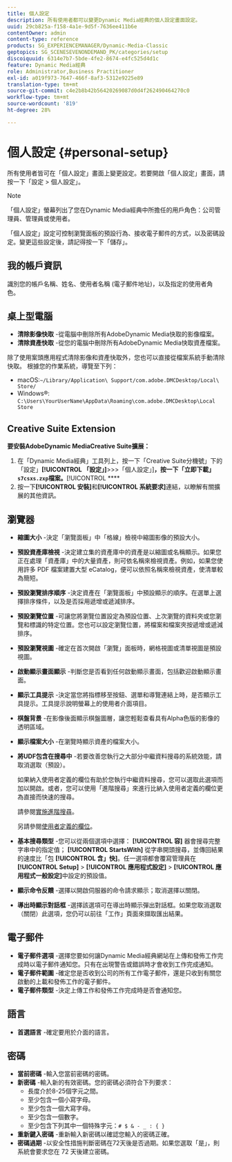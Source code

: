```yaml
---
title: 個人設定
description: 所有使用者都可以變更Dynamic Media經典的個人設定畫面設定。
uuid: 29cb825a-f158-4a1e-9d5f-7636ee411b6e
contentOwner: admin
content-type: reference
products: SG_EXPERIENCEMANAGER/Dynamic-Media-Classic
geptopics: SG_SCENESEVENONDEMAND_PK/categories/setup
discoiquuid: 6314e7b7-5bde-4fe2-8674-e4fc525d4d1c
feature: Dynamic Media經典
role: Administrator,Business Practitioner
exl-id: a019f973-7647-466f-8af3-5312e9225e89
translation-type: tm+mt
source-git-commit: c4e2b8b42b56420269087d0d4f262490464270c0
workflow-type: tm+mt
source-wordcount: '819'
ht-degree: 28%

---
```


# 個人設定 {#personal-setup}

所有使用者皆可在「個人設定」畫面上變更設定。若要開啟「個人設定」畫面，請按一下「設定 > 個人設定」。

>[!NOTE]
>
>「個人設定」螢幕列出了您在Dynamic Media經典中所擔任的用戶角色：公司管理員、管理員或使用者。

「個人設定」設定可控制瀏覽面板的預設行為、接收電子郵件的方式，以及密碼設定。變更這些設定後，請記得按一下「儲存」。

## 我的帳戶資訊

識別您的帳戶名稱、姓名、使用者名稱 (電子郵件地址)，以及指定的使用者角色。

## 桌上型電腦

* **清除影像快取** -從電腦中刪除所有AdobeDynamic Media快取的影像檔案。
* **清除資產快取** -從您的電腦中刪除所有AdobeDynamic Media快取資產檔案。

除了使用案頭應用程式清除影像和資產快取外，您也可以直接從檔案系統手動清除快取。 根據您的作業系統，導覽至下列：

* macOS:`~/Library/Application\ Support/com.adobe.DMCDesktop/Local\ Store/`
* Windows®: `C:\Users\YourUserName\AppData\Roaming\com.adobe.DMCDesktop\Local Store`

## Creative Suite Extension

**要安裝AdobeDynamic MediaCreative Suite擴展：**

1. 在「Dynamic Media經典」工具列上，按一下「Creative Suite分機號」下的「設定」**[!UICONTROL 「設定」]**>>>「個人設定」]**，按一下「立即下載」`s7csxs.zxp`檔案。**[!UICONTROL ****
1. 按一下&#x200B;**[!UICONTROL 安裝]**&#x200B;和&#x200B;**[!UICONTROL 系統要求]**&#x200B;連結，以瞭解有關擴展的其他資訊。

<!--    A readme file is included at the root of the unzipped file to provide you with additional information about the extension.

1. Depending on your installed operating system, do one of the following: -->

<!-- #### Windows

|If you are running|Do this|
|--- |--- |
|Adobe Illustrator 18 in Adobe Creative Cloud 2014|<ul><li>From the root of the unzipped folder, click CC-2014.</li><li>Depending on the bit version of Adobe Illustrator that you are using, click win32 or win64.</li><li>Click libraries > flame, and then copy `aflame.dll` to Adobe Illustrator's executable folder. For example, `C:\Program Files\Adobe\Adobe Illustrator CC 2014\Support Files\Contents\Windows`. </li></ul><br/>**Note**: This example path is for the 64-bit location; the 32-bit location may fall under Program Files (x86) instead. <br/><ul><li>Return to the same libraries folder, click flamingo, and then copy `aflamingo.dll` to the same Adobe Illustrator executable folder that you used in the previous step. </li><li>Return to the win32 or win64 folder that you selected in step 2, and then copy `AdobeS7FXGFileFormat.aip` to Adobe Illustrator's plug-ins folder. For example, `C:\Program Files\Adobe\Adobe Illustrator CC 2014\Plug-ins\Illustrator Formats`. </li></ul> <br/>**Note**: This example path is for the 64-bit location; the 32-bit location may fall under Program Files (x86) instead.|
|Adobe Illustrator 17 in Adobe Creative Cloud|<ul><li>From the root of the unzipped folder, click CC. </li><li>Depending on the bit version of Adobe Illustrator that you are using, click win32 or win64.</li><li> Copy `AdobeS7FXGFileFormat.aip` to Adobe Illustrator's plug-ins folder. For example, `C:\Program Files\Adobe\Adobe Illustrator CC (64 Bit)\Plug-ins\Illustrator Formats`.</li></ul><br/>**Note**: This example path is for the 64-bit location; the 32-bit location may fall under Program Files (x86) instead.|
|Adobe Illustrator 16 in Adobe Creative Suite 6|<ul><li>From the root of the unzipped folder, click 6.0. </li><li>Depending on the bit version of Adobe Illustrator that you are using, click win32 or win64. </li><li>Copy AdobeS7FXGFileFormat.aip to Adobe Illustrator's plug-ins folder. For example, `C:\Program Files\Adobe\Adobe Illustrator CS6 (64 Bit)\Plug-ins\Illustrator Formats`.</li></ul><br/>**Note**: This example path is for the 64-bit location; the 32-bit location may fall under Program Files (x86) instead.|

#### Mac

|If you are running|Do this|
|--- |--- |
|Adobe Illustrator 18 in Adobe Creative Cloud 2014|<ul><li>From the root of the unzipped folder, click CC-2014 > mac64.</li><li>Click libraries > flame, and then copy the `aflame.framework` folder to Adobe Illustrator package contents folder. For example, `/Applications/Adobe Illustrator CC 2014/ Illustrator.app/Contents/Frameworks/`. (To open Adobe Illustrator’s package contents folder, right-click on the Adobe illustrator CC 2014 icon and click Show Package Contents from context menu).</li><li>Return to the same libraries folder, click `flamingo`, and then copy the `aflamingo.framework` folder to the same Adobe Illustrator package contents folder that you used in the previous step.</li><li>Return to the mac64 folder that you selected in step 1, and then copy the `AdobeS7FXGFileFormat.aip` folder to Adobe Illustrator’s plug-in folder. For example, `/Applications/Adobe Illustrator CC 2014/Plug-ins/Illustrator Formats/`.</li></ul><br/>|
|Adobe Illustrator 17 in Adobe Creative Cloud|<ul><li>From the root of the unzipped folder, click CC > mac64</li><li>Copy the `AdobeS7FXGFileFormat.aip` folder to Adobe Illustrator’s plug-in folder. For example, `/Applications/Adobe Illustrator CC/Plug-ins/Illustrator Formats/`.</li></ul><br/>|
|Adobe Illustrator 16 in Adobe Creative Suite 6|<ul><li>From the root of the unzipped folder, click 6.0 > mac64</li><li>Copy the `AdobeS7FXGFileFormat.aip` folder to Adobe Illustrator’s plug-in folder. For example, `/Applications/Adobe Illustrator CS6/Plug-ins/Illustrator Formats/`.</li></ul>|

The plug-in is now available for you to use in Adobe Illustrator. -->

## 瀏覽器

* **縮圖大小** -決定「瀏覽面板」中「格線」檢視中縮圖影像的預設大小。
* **預設資產庫檢視** -決定建立集的資產庫中的資產是以縮圖或名稱顯示。如果您正在處理「資產庫」中的大量資產，則可依名稱來檢視資產。例如，如果您使用許多 PDF 檔案建置大型 eCatalog，便可以依照名稱來檢視資產，使清單較為簡短。
* **預設瀏覽排序順序** -決定資產在「瀏覽面板」中預設顯示的順序。在選單上選擇排序條件，以及是否採用遞增或遞減排序。
* **預設瀏覽位置** -可讓您將瀏覽位置設定為預設位置、上次瀏覽的資料夾或您瀏覽和標識的特定位置。您也可以設定瀏覽位置，將檔案和檔案夾按遞增或遞減排序。
* **預設瀏覽視圖** -確定在首次開啟「瀏覽」面板時，網格視圖或清單視圖是預設視圖。
* **啟動顯示畫面顯示** -判斷您是否看到任何啟動顯示畫面，包括歡迎啟動顯示畫面。
* **顯示工具提示** -決定當您將指標移至按鈕、選單和導覽連結上時，是否顯示工具提示。工具提示說明螢幕上的使用者介面項目。
* **棋盤背景** -在影像後面顯示棋盤圖層，讓您輕鬆查看具有Alpha色版的影像的透明區域。
* **顯示檔案大小** -在瀏覽時顯示資產的檔案大小。
* **將UDF包含在搜尋中** -若要改善您執行之大部分中繼資料搜尋的系統效能，請取消選取（預設）。

   如果納入使用者定義的欄位有助於您執行中繼資料搜尋，您可以選取此選項而加以開啟。或者，您可以使用「進階搜尋」來進行比納入使用者定義的欄位更為直接而快速的搜尋。

   請參閱[實施進階搜尋](searching-assets.md#conducting_an_advanced_search)。

   另請參閱[使用者定義的欄位](application-setup.md#user_defined_fields)。

* **基本搜尋類型** -您可以從兩個選項中選擇： **[!UICONTROL 容]** 器會搜尋完整字串中的指定值； **[!UICONTROL StartsWith]** 從字串開頭搜尋，並傳回結果的速度比「包 **[!UICONTROL 含」快]**。任一選項都會覆寫管理員在&#x200B;**[!UICONTROL Setup]** > **[!UICONTROL 應用程式設定]** > **[!UICONTROL 應用程式一般設定]**&#x200B;中設定的預設值。
* **顯示命令反饋** -選擇以開啟伺服器的命令請求顯示；取消選擇以關閉。
* **導出時顯示對話框** -選擇該選項可在導出時顯示彈出對話框。如果您取消選取（關閉）此選項，您仍可以前往「工作」頁面來擷取匯出結果。

## 電子郵件

* **電子郵件選項** -選擇您要如何讓Dynamic Media經典網站在上傳和發佈工作完成時以電子郵件通知您。只有在出現警告或錯誤時才會收到工作完成通知。
* **電子郵件範圍** -確定您是否收到公司的所有工作電子郵件，還是只收到有關您啟動的上載和發佈工作的電子郵件。
* **電子郵件類型** -決定上傳工作和發佈工作完成時是否會通知您。

## 語言

* **首選語言** -確定要用於介面的語言。

## 密碼

* **當前密碼** -輸入您當前密碼的密碼。
* **新密碼** -輸入新的有效密碼。您的密碼必須符合下列要求：
   * 長度介於8-25個字元之間。
   * 至少包含一個小寫字母。
   * 至少包含一個大寫字母。
   * 至少包含一個數字。
   * 至少包含下列其中一個特殊字元：`# $ & - _ : { }`
* **重新鍵入密碼** -重新輸入新密碼以確認您輸入的密碼正確。
* **密碼過期** -以安全性措施判斷密碼在72天後是否過期。如果您選取「是」，則系統會要求您在 72 天後建立密碼。

